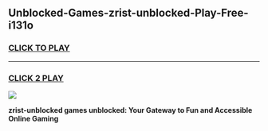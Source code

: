 
## Unblocked-Games-zrist-unblocked-Play-Free-i131o
<h3>
<a href="https://premium76.site?title=zrist-unblocked&ref=20M">CLICK TO PLAY</a></h3>
<hr>

<h3>
<a href="https://premium76.site?title=zrist-unblocked&ref=20M">CLICK 2 PLAY</a>
  
</h3>

<a href="https://premium76.site?title=zrist-unblocked&ref=19M"><img src="https://clearcache.store/games.png"></a>


**zrist-unblocked games unblocked: Your Gateway to Fun and Accessible Online Gaming**
